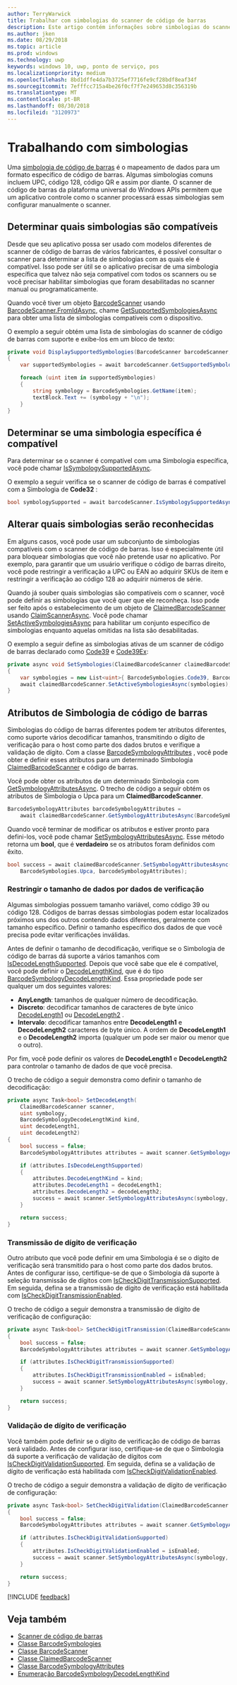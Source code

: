 ```yaml
---
author: TerryWarwick
title: Trabalhar com simbologias do scanner de código de barras
description: Este artigo contém informações sobre simbologias do scanner de código de barras.
ms.author: jken
ms.date: 08/29/2018
ms.topic: article
ms.prod: windows
ms.technology: uwp
keywords: windows 10, uwp, ponto de serviço, pos
ms.localizationpriority: medium
ms.openlocfilehash: 8bd1dffe4da7b3725ef7716fe9cf28bdf8eaf34f
ms.sourcegitcommit: 7efffcc715a4be26f0cf7f7e249653d8c356319b
ms.translationtype: MT
ms.contentlocale: pt-BR
ms.lasthandoff: 08/30/2018
ms.locfileid: "3120973"
---
```

# <a name="working-with-symbologies"></a>Trabalhando com simbologias
Uma [simbologia de código de barras](https://docs.microsoft.com/uwp/api/windows.devices.pointofservice.barcodesymbologies) é o mapeamento de dados para um formato específico de código de barras. Algumas simbologias comuns incluem UPC, código 128, código QR e assim por diante.  O scanner de código de barras da plataforma universal do Windows APIs permitem que um aplicativo controle como o scanner processará essas simbologias sem configurar manualmente o scanner. 

## <a name="determine-which-symbologies-are-supported"></a>Determinar quais simbologias são compatíveis 
Desde que seu aplicativo possa ser usado com modelos diferentes de scanner de código de barras de vários fabricantes, é possível consultar o scanner para determinar a lista de simbologias com as quais ele é compatível.  Isso pode ser útil se o aplicativo precisar de uma simbologia específica que talvez não seja compatível com todos os scanners ou se você precisar habilitar simbologias que foram desabilitadas no scanner manual ou programaticamente.

Quando você tiver um objeto [BarcodeScanner](https://docs.microsoft.com/uwp/api/windows.devices.pointofservice.barcodescanner) usando [BarcodeScanner.FromIdAsync](https://docs.microsoft.com/uwp/api/windows.devices.pointofservice.barcodescanner.fromidasync), chame [GetSupportedSymbologiesAsync](https://docs.microsoft.com/uwp/api/windows.devices.pointofservice.barcodescanner.getsupportedsymbologiesasync#Windows_Devices_PointOfService_BarcodeScanner_GetSupportedSymbologiesAsync) para obter uma lista de simbologias compatíveis com o dispositivo.

O exemplo a seguir obtém uma lista de simbologias do scanner de código de barras com suporte e exibe-los em um bloco de texto:

```cs
private void DisplaySupportedSymbologies(BarcodeScanner barcodeScanner, TextBlock textBlock) 
{
    var supportedSymbologies = await barcodeScanner.GetSupportedSymbologiesAsync();

    foreach (uint item in supportedSymbologies)
    {
        string symbology = BarcodeSymbologies.GetName(item);
        textBlock.Text += (symbology + "\n");
    }
}
```

## <a name="determine-if-a-specific-symbology-is-supported"></a>Determinar se uma simbologia específica é compatível
Para determinar se o scanner é compatível com uma Simbologia específica, você pode chamar [IsSymbologySupportedAsync](https://docs.microsoft.com/uwp/api/windows.devices.pointofservice.barcodescanner.issymbologysupportedasync#Windows_Devices_PointOfService_BarcodeScanner_IsSymbologySupportedAsync_System_UInt32_).

O exemplo a seguir verifica se o scanner de código de barras é compatível com a Simbologia de **Code32** :

```cs
bool symbologySupported = await barcodeScanner.IsSymbologySupportedAsync(BarcodeSymbologies.Code32);
```

## <a name="change-which-symbologies-are-recognized"></a>Alterar quais simbologias serão reconhecidas
Em alguns casos, você pode usar um subconjunto de simbologias compatíveis com o scanner de código de barras.  Isso é especialmente útil para bloquear simbologias que você não pretende usar no aplicativo. Por exemplo, para garantir que um usuário verifique o código de barras direito, você pode restringir a verificação a UPC ou EAN ao adquirir SKUs de item e restringir a verificação ao código 128 ao adquirir números de série.

Quando já souber quais simbologias são compatíveis com o scanner, você pode definir as simbologias que você quer que ele reconheça.  Isso pode ser feito após o estabelecimento de um objeto de [ClaimedBarcodeScanner](https://docs.microsoft.com/uwp/api/windows.devices.pointofservice.claimedbarcodescanner) usando [ClaimScannerAsync](https://docs.microsoft.com/uwp/api/windows.devices.pointofservice.barcodescanner.claimscannerasync#Windows_Devices_PointOfService_BarcodeScanner_ClaimScannerAsync). Você pode chamar [SetActiveSymbologiesAsync](https://docs.microsoft.com/uwp/api/windows.devices.pointofservice.claimedbarcodescanner.setactivesymbologiesasync#Windows_Devices_PointOfService_ClaimedBarcodeScanner_SetActiveSymbologiesAsync_Windows_Foundation_Collections_IIterable_System_UInt32__) para habilitar um conjunto específico de simbologias enquanto aquelas omitidas na lista são desabilitadas.

O exemplo a seguir define as simbologias ativas de um scanner de código de barras declarado como [Code39](https://docs.microsoft.com/uwp/api/windows.devices.pointofservice.barcodesymbologies.code39#Windows_Devices_PointOfService_BarcodeSymbologies_Code39) e [Code39Ex](https://docs.microsoft.com/uwp/api/windows.devices.pointofservice.barcodesymbologies.code39ex):

```cs
private async void SetSymbologies(ClaimedBarcodeScanner claimedBarcodeScanner) 
{
    var symbologies = new List<uint>{ BarcodeSymbologies.Code39, BarcodeSymbologies.Code39Ex };
    await claimedBarcodeScanner.SetActiveSymbologiesAsync(symbologies);
}
```

## <a name="barcode-symbology-attributes"></a>Atributos de Simbologia de código de barras
Simbologias do código de barras diferentes podem ter atributos diferentes, como suporte vários decodificar tamanhos, transmitindo o dígito de verificação para o host como parte dos dados brutos e verifique a validação de dígito. Com a classe [BarcodeSymbologyAttributes](https://docs.microsoft.com/uwp/api/windows.devices.pointofservice.barcodesymbologyattributes) , você pode obter e definir esses atributos para um determinado Simbologia [ClaimedBarcodeScanner](https://docs.microsoft.com/uwp/api/windows.devices.pointofservice.claimedbarcodescanner) e código de barras.

Você pode obter os atributos de um determinado Simbologia com [GetSymbologyAttributesAsync](https://docs.microsoft.com/uwp/api/windows.devices.pointofservice.claimedbarcodescanner.getsymbologyattributesasync#Windows_Devices_PointOfService_ClaimedBarcodeScanner_GetSymbologyAttributesAsync_System_UInt32_). O trecho de código a seguir obtém os atributos de Simbologia o Upca para um **ClaimedBarcodeScanner**.

```cs
BarcodeSymbologyAttributes barcodeSymbologyAttributes = 
    await claimedBarcodeScanner.GetSymbologyAttributesAsync(BarcodeSymbologies.Upca);
```

Quando você terminar de modificar os atributos e estiver pronto para defini-los, você pode chamar [SetSymbologyAttributesAsync](https://docs.microsoft.com/uwp/api/windows.devices.pointofservice.claimedbarcodescanner.setsymbologyattributesasync). Esse método retorna um **bool**, que é **verdadeiro** se os atributos foram definidos com êxito.

```cs
bool success = await claimedBarcodeScanner.SetSymbologyAttributesAsync(
    BarcodeSymbologies.Upca, barcodeSymbologyAttributes);
```

### <a name="restrict-scan-data-by-data-length"></a>Restringir o tamanho de dados por dados de verificação
Algumas simbologias possuem tamanho variável, como código 39 ou código 128.  Códigos de barras dessas simbologias podem estar localizados próximos uns dos outros contendo dados diferentes, geralmente com tamanho específico. Definir o tamanho específico dos dados de que você precisa pode evitar verificações inválidas.

Antes de definir o tamanho de decodificação, verifique se o Simbologia de código de barras dá suporte a vários tamanhos com [IsDecodeLengthSupported](https://docs.microsoft.com/uwp/api/windows.devices.pointofservice.barcodesymbologyattributes.isdecodelengthsupported#Windows_Devices_PointOfService_BarcodeSymbologyAttributes_IsDecodeLengthSupported). Depois que você sabe que ele é compatível, você pode definir o [DecodeLengthKind](https://docs.microsoft.com/uwp/api/windows.devices.pointofservice.barcodesymbologyattributes.decodelengthkind#Windows_Devices_PointOfService_BarcodeSymbologyAttributes_DecodeLengthKind), que é do tipo [BarcodeSymbologyDecodeLengthKind](https://docs.microsoft.com/uwp/api/windows.devices.pointofservice.barcodesymbologydecodelengthkind). Essa propriedade pode ser qualquer um dos seguintes valores:

* **AnyLength**: tamanhos de qualquer número de decodificação.
* **Discreto**: decodificar tamanhos de caracteres de byte único [DecodeLength1](https://docs.microsoft.com/uwp/api/windows.devices.pointofservice.barcodesymbologyattributes.decodelength1) ou [DecodeLength2](https://docs.microsoft.com/uwp/api/windows.devices.pointofservice.barcodesymbologyattributes.decodelength2) .
* **Intervalo**: decodificar tamanhos entre **DecodeLength1** e **DecodeLength2** caracteres de byte único. A ordem de **DecodeLength1** e o **DecodeLength2** importa (qualquer um pode ser maior ou menor que o outro).

Por fim, você pode definir os valores de **DecodeLength1** e **DecodeLength2** para controlar o tamanho de dados de que você precisa.

O trecho de código a seguir demonstra como definir o tamanho de decodificação:

```cs
private async Task<bool> SetDecodeLength(
    ClaimedBarcodeScanner scanner,
    uint symbology, 
    BarcodeSymbologyDecodeLengthKind kind, 
    uint decodeLength1, 
    uint decodeLength2)
{
    bool success = false;
    BarcodeSymbologyAttributes attributes = await scanner.GetSymbologyAttributesAsync(symbology);

    if (attributes.IsDecodeLengthSupported)
    {
        attributes.DecodeLengthKind = kind;
        attributes.DecodeLength1 = decodeLength1;
        attributes.DecodeLength2 = decodeLength2;
        success = await scanner.SetSymbologyAttributesAsync(symbology, attributes);
    }

    return success;
}
```

### <a name="check-digit-transmission"></a>Transmissão de dígito de verificação

Outro atributo que você pode definir em uma Simbologia é se o dígito de verificação será transmitido para o host como parte dos dados brutos. Antes de configurar isso, certifique-se de que o Simbologia dá suporte à seleção transmissão de dígitos com [IsCheckDigitTransmissionSupported](https://docs.microsoft.com/uwp/api/windows.devices.pointofservice.barcodesymbologyattributes.ischeckdigittransmissionsupported). Em seguida, defina se a transmissão de dígito de verificação está habilitada com [IsCheckDigitTransmissionEnabled](https://docs.microsoft.com/uwp/api/windows.devices.pointofservice.barcodesymbologyattributes.ischeckdigittransmissionenabled).

O trecho de código a seguir demonstra a transmissão de dígito de verificação de configuração:

```cs
private async Task<bool> SetCheckDigitTransmission(ClaimedBarcodeScanner scanner, uint symbology, bool isEnabled)
{
    bool success = false;
    BarcodeSymbologyAttributes attributes = await scanner.GetSymbologyAttributesAsync(symbology);

    if (attributes.IsCheckDigitTransmissionSupported)
    {
        attributes.IsCheckDigitTransmissionEnabled = isEnabled;
        success = await scanner.SetSymbologyAttributesAsync(symbology, attributes);
    }

    return success;
}
```

### <a name="check-digit-validation"></a>Validação de dígito de verificação

Você também pode definir se o dígito de verificação de código de barras será validado. Antes de configurar isso, certifique-se de que o Simbologia dá suporte a verificação de validação de dígitos com [IsCheckDigitValidationSupported](https://docs.microsoft.com/uwp/api/windows.devices.pointofservice.barcodesymbologyattributes.ischeckdigitvalidationsupported). Em seguida, defina se a validação de dígito de verificação está habilitada com [IsCheckDigitValidationEnabled](https://docs.microsoft.com/uwp/api/windows.devices.pointofservice.barcodesymbologyattributes.ischeckdigitvalidationenabled).

O trecho de código a seguir demonstra a validação de dígito de verificação de configuração:

```cs
private async Task<bool> SetCheckDigitValidation(ClaimedBarcodeScanner scanner, uint symbology, bool isEnabled)
{
    bool success = false;
    BarcodeSymbologyAttributes attributes = await scanner.GetSymbologyAttributesAsync(symbology);

    if (attributes.IsCheckDigitValidationSupported)
    {
        attributes.IsCheckDigitValidationEnabled = isEnabled;
        success = await scanner.SetSymbologyAttributesAsync(symbology, attributes);
    }

    return success;
}
```

[!INCLUDE [feedback](./includes/pos-feedback.md)]

## <a name="see-also"></a>Veja também

* [Scanner de código de barras](pos-barcodescanner.md)
* [Classe BarcodeSymbologies](https://docs.microsoft.com/uwp/api/windows.devices.pointofservice.barcodesymbologies)
* [Classe BarcodeScanner](https://docs.microsoft.com/uwp/api/windows.devices.pointofservice.barcodescanner)
* [Classe ClaimedBarcodeScanner](https://docs.microsoft.com/uwp/api/windows.devices.pointofservice.claimedbarcodescanner)
* [Classe BarcodeSymbologyAttributes](https://docs.microsoft.com/uwp/api/windows.devices.pointofservice.barcodesymbologyattributes)
* [Enumeração BarcodeSymbologyDecodeLengthKind](https://docs.microsoft.com/uwp/api/windows.devices.pointofservice.barcodesymbologydecodelengthkind)